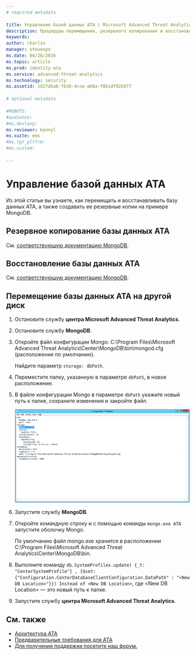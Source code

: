 ```yaml
---
# required metadata

title: Управление базой данных ATA | Microsoft Advanced Threat Analytics
description: Процедуры перемещения, резервного копирования и восстановления базы данных ATA.
keywords:
author: rkarlin
manager: stevenpo
ms.date: 04/28/2016
ms.topic: article
ms.prod: identity-ata
ms.service: advanced-threat-analytics
ms.technology: security
ms.assetid: 1d27dba8-fb30-4cce-a68a-f0b1df02b977

# optional metadata

#ROBOTS:
#audience:
#ms.devlang:
ms.reviewer: bennyl
ms.suite: ems
#ms.tgt_pltfrm:
#ms.custom:

---
```


# Управление базой данных ATA
Из этой статьи вы узнаете, как перемещать и восстанавливать базу данных ATA, а также создавать ее резервные копии на примере MongoDB.

## Резервное копирование базы данных ATA
См. [соответствующую документацию MongoDB](http://docs.mongodb.org/manual/administration/backup/).

## Восстановление базы данных ATA
См. [соответствующую документацию MongoDB](http://docs.mongodb.org/manual/administration/backup/).

## Перемещение базы данных ATA на другой диск

1.  Остановите службу **центра Microsoft Advanced Threat Analytics**.

2.  Остановите службу **MongoDB**.

3.  Откройте файл конфигурации Mongo: C:\Program Files\Microsoft Advanced Threat Analytics\Center\MongoDB\bin\mongod.cfg (расположение по умолчанию).

    Найдите параметр `storage: dbPath`.

4.  Переместите папку, указанную в параметре `dbPath`, в новое расположение.

5.  В файле конфигурации Mongo в параметре `dbPath` укажите новый путь к папке, сохраните изменения и закройте файл.

    ![Изменение конфигурации MongoDB (рисунок)](media/ATA-mongoDB-moveDB.png)

6.  Запустите службу **MongoDB**.

7.  Откройте командную строку и с помощью команды `mongo.exe ATA` запустите оболочку Mongo.

    По умолчанию файл mongo.exe хранится в расположении C:\Program Files\Microsoft Advanced Threat Analytics\Center\MongoDB\bin.

8.  Выполните команду `db.SystemProfiles.update( {_t: "CenterSystemProfile"} , {$set:{"Configuration.CenterDatabaseClientConfiguration.DataPath" : "<New DB Location>"}}) Instead of <New DB Location>`, где &lt;New DB Location&gt; — это новый путь к папке.

9. Запустите службу **центра Microsoft Advanced Threat Analytics**.

## См. также
- [Архитектура ATA](/advanced-threat-analytics/understand/ata-architecture)
- [Предварительные требования для ATA](/advanced-threat-analytics/plandesign/ata-prerequisites)
- [Для получения поддержки посетите наш форум.](https://social.technet.microsoft.com/Forums/security/en-US/home?forum=mata)


<!--HONumber=Apr16_HO2-->



